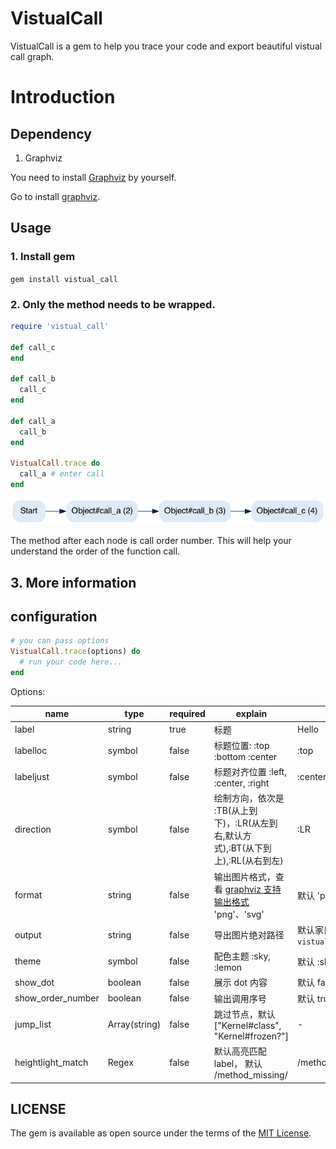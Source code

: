 # VistualCall

VistualCall is a gem to help you trace your code and export beautiful vistual call graph.

# Introduction

## Dependency

1. Graphviz

You need to install [Graphviz](https://graphviz.org/) by yourself.

Go to install [graphviz](https://graphviz.org/download/).

## Usage

### 1. Install gem

`gem install vistual_call`

### 2. Only the method needs to be wrapped.


```ruby
require 'vistual_call'

def call_c
end

def call_b
  call_c
end

def call_a
  call_b
end

VistualCall.trace do
  call_a # enter call
end
```

![example](./example/example.png)

The method after each node is call order number. This will help your understand the order of the function call.

## 3. More information

## configuration

```ruby
# you can pass options
VistualCall.trace(options) do
  # run your code here...
end
```

Options:

| name | type | required | explain | example |
| ---- | ---- | ---- | ---- | ---- |
| label | string | true | 标题 | Hello |
| labelloc | symbol | false | 标题位置:  :top :bottom :center | :top  |
| labeljust | symbol | false | 标题对齐位置 :left, :center, :right | :center  |
| direction | symbol| false  | 绘制方向，依次是 :TB(从上到下)，:LR(从左到右,默认方式),:BT(从下到上),:RL(从右到左) | :LR |
| format | string | false  | 输出图片格式，查看 [graphviz 支持输出格式](https://graphviz.org/docs/outputs/) 'png'、'svg'  |  默认 'png' |
| output | string | false | 导出图片绝对路径 | 默认家目录下 `vistual_call_result.png` |
| theme | symbol | false | 配色主题 :sky, :lemon | 默认 :sky |
| show_dot | boolean | false | 展示 dot 内容 | 默认 false |
| show_order_number | boolean | false | 输出调用序号 | 默认 true |
| jump_list | Array(string) | false | 跳过节点，默认 ["Kernel#class", "Kernel#frozen?"] | - |
| heightlight_match | Regex | false | 默认高亮匹配 label， 默认 /method_missing/ | /method_missing/ |

## LICENSE

The gem is available as open source under the terms of the [MIT License](https://opensource.org/licenses/MIT).
